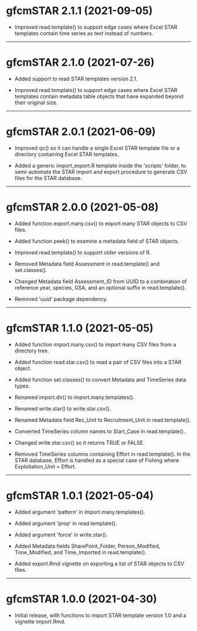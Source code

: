 # gfcmSTAR 2.1.1 (2021-09-05)

* Improved read.template() to support edge cases where Excel STAR templates
  contain time series as text instead of numbers.

---

# gfcmSTAR 2.1.0 (2021-07-26)

* Added support to read STAR templates version 2.1.

* Improved read.template() to support edge cases where Excel STAR templates
  contain metadata table objects that have expanded beyond their original size.

---

# gfcmSTAR 2.0.1 (2021-06-09)

* Improved qc() so it can handle a single Excel STAR template file or a
  directory containing Excel STAR templates.

* Added a generic import_export.R template inside the 'scripts' folder, to
  semi-automate the STAR import and export procedure to generate CSV files for
  the STAR database.

---

# gfcmSTAR 2.0.0 (2021-05-08)

* Added function export.many.csv() to export many STAR objects to CSV files.

* Added function peek() to examine a metadata field of STAR objects.

* Improved read.template() to support older versions of R.

* Removed Metadata field Assessment in read.template() and set.classes().

* Changed Metadata field Assessment_ID from UUID to a combination of reference
  year, species, GSA, and an optional suffix in read.template().

* Removed 'uuid' package dependency.

---

# gfcmSTAR 1.1.0 (2021-05-05)

* Added function import.many.csv() to import many CSV files from a directory
  tree.

* Added function read.star.csv() to read a pair of CSV files into a STAR object.

* Added function set.classes() to convert Metadata and TimeSeries data types.

* Renamed import.dir() to import.many.templates().

* Renamed write.star() to write.star.csv().

* Renamed Metadata field Rec_Unit to Recruitment_Unit in read.template().

* Converted TimeSeries column names to Start_Case in read.template().

* Changed write.star.csv() so it returns TRUE or FALSE.

* Removed TimeSeries columns containing Effort in read.template(). In the STAR
  database, Effort is handled as a special case of Fishing where
  Exploitation_Unit = Effort.

---

# gfcmSTAR 1.0.1 (2021-05-04)

* Added argument 'pattern' in import.many.templates().

* Added argument 'prop' in read.template().

* Added argument 'force' in write.star().

* Added Metadata fields SharePoint_Folder, Person_Modified, Time_Modified, and
  Time_Imported in read.template().

* Added export.Rmd vignette on exporting a list of STAR objects to CSV files.

---

# gfcmSTAR 1.0.0 (2021-04-30)

* Initial release, with functions to import STAR template version 1.0 and a
  vignette import.Rmd.
